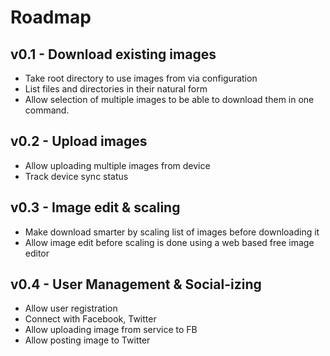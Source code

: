 # Roadmap

## v0.1 - Download existing images
 - Take root directory to use images from via configuration
 - List files and directories in their natural form
 - Allow selection of multiple images to be able to download them in one command.

## v0.2 - Upload images
 - Allow uploading multiple images from device
 - Track device sync status

## v0.3 - Image edit & scaling
 - Make download smarter by scaling list of images before downloading it
 - Allow image edit before scaling is done using a web based free image editor

## v0.4 - User Management & Social-izing
 - Allow user registration
 - Connect with Facebook, Twitter
 - Allow uploading image from service to FB
 - Allow posting image to Twitter

